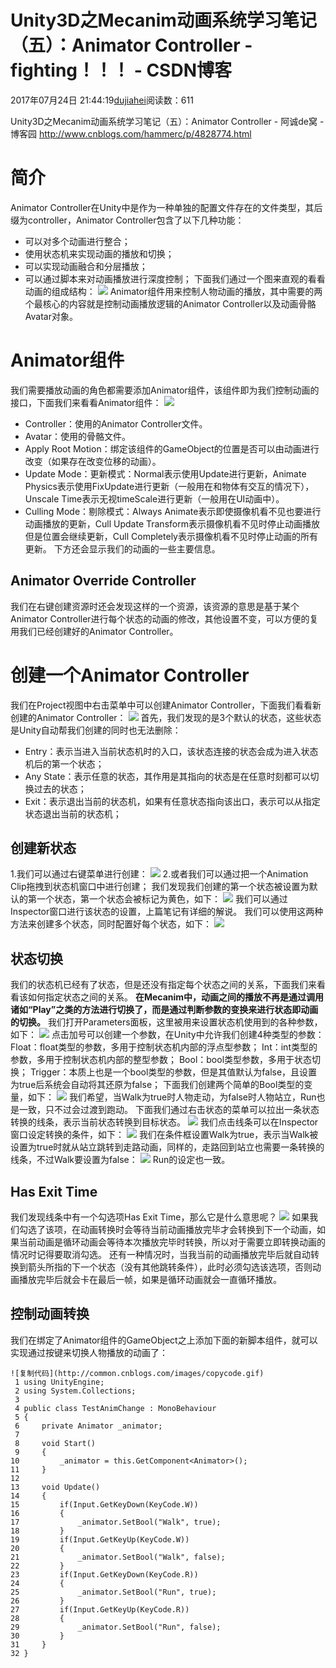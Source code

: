 # Unity3D之Mecanim动画系统学习笔记（五）：Animator Controller - fighting！！！ - CSDN博客
2017年07月24日 21:44:19[dujiahei](https://me.csdn.net/dujiahei)阅读数：611
                
Unity3D之Mecanim动画系统学习笔记（五）：Animator Controller - 阿诚de窝 - 博客园
http://www.cnblogs.com/hammerc/p/4828774.html
# 简介
Animator Controller在Unity中是作为一种单独的配置文件存在的文件类型，其后缀为controller，Animator Controller包含了以下几种功能：
- 可以对多个动画进行整合；
- 使用状态机来实现动画的播放和切换；
- 可以实现动画融合和分层播放；
- 可以通过脚本来对动画播放进行深度控制；
下面我们通过一个图来直观的看看动画的组成结构：
![](http://images2015.cnblogs.com/blog/223374/201509/223374-20150922141756928-510797327.jpg)
Animator组件用来控制人物动画的播放，其中需要的两个最核心的内容就是控制动画播放逻辑的Animator Controller以及动画骨骼Avatar对象。
# Animator组件
我们需要播放动画的角色都需要添加Animator组件，该组件即为我们控制动画的接口，下面我们来看看Animator组件：
![](http://images2015.cnblogs.com/blog/223374/201509/223374-20150922144710147-2018778661.jpg)
- Controller：使用的Animator Controller文件。
- Avatar：使用的骨骼文件。
- Apply Root Motion：绑定该组件的GameObject的位置是否可以由动画进行改变（如果存在改变位移的动画）。
- Update Mode：更新模式：Normal表示使用Update进行更新，Animate Physics表示使用FixUpdate进行更新（一般用在和物体有交互的情况下），Unscale Time表示无视timeScale进行更新（一般用在UI动画中）。
- Culling Mode：剔除模式：Always Animate表示即使摄像机看不见也要进行动画播放的更新，Cull Update Transform表示摄像机看不见时停止动画播放但是位置会继续更新，Cull Completely表示摄像机看不见时停止动画的所有更新。
下方还会显示我们的动画的一些主要信息。
## Animator Override Controller
我们在右键创建资源时还会发现这样的一个资源，该资源的意思是基于某个Animator Controller进行每个状态的动画的修改，其他设置不变，可以方便的复用我们已经创建好的Animator Controller。
# 创建一个Animator Controller
我们在Project视图中右击菜单中可以创建Animator Controller，下面我们看看新创建的Animator Controller：
![](http://images2015.cnblogs.com/blog/223374/201509/223374-20150922152236381-1792947235.jpg)
首先，我们发现的是3个默认的状态，这些状态是Unity自动帮我们创建的同时也无法删除：
- Entry：表示当进入当前状态机时的入口，该状态连接的状态会成为进入状态机后的第一个状态；
- Any State：表示任意的状态，其作用是其指向的状态是在任意时刻都可以切换过去的状态；
- Exit：表示退出当前的状态机，如果有任意状态指向该出口，表示可以从指定状态退出当前的状态机；
## 创建新状态
1.我们可以通过右键菜单进行创建：
![](http://images2015.cnblogs.com/blog/223374/201509/223374-20150922153118756-1782925165.jpg)
2.或者我们可以通过把一个Animation Clip拖拽到状态机窗口中进行创建；
我们发现我们创建的第一个状态被设置为默认的第一个状态，第一个状态会被标记为黄色，如下：
![](http://images2015.cnblogs.com/blog/223374/201509/223374-20150922153424944-897321920.jpg)
我们可以通过Inspector窗口进行该状态的设置，上篇笔记有详细的解说。
我们可以使用这两种方法来创建多个状态，同时配置好每个状态，如下：
![](http://images2015.cnblogs.com/blog/223374/201509/223374-20150922154844522-618763279.jpg)
## 状态切换
我们的状态机已经有了状态，但是还没有指定每个状态之间的关系，下面我们来看看该如何指定状态之间的关系。
**在Mecanim中，动画之间的播放不再是通过调用诸如“Play”之类的方法进行切换了，而是通过判断参数的变换来进行状态即动画的切换。**
我们打开Parameters面板，这里被用来设置状态机使用到的各种参数，如下：
![](http://images2015.cnblogs.com/blog/223374/201509/223374-20150922160421115-411306153.jpg)
点击加号可以创建一个参数，在Unity中允许我们创建4种类型的参数：
Float：float类型的参数，多用于控制状态机内部的浮点型参数；
Int：int类型的参数，多用于控制状态机内部的整型参数；
Bool：bool类型参数，多用于状态切换；
Trigger：本质上也是一个bool类型的参数，但是其值默认为false，且设置为true后系统会自动将其还原为false；
下面我们创建两个简单的Bool类型的变量，如下：
![](http://images2015.cnblogs.com/blog/223374/201509/223374-20150922161920334-226562848.jpg)
我们希望，当Walk为true时人物走动，为false时人物站立，Run也是一致，只不过会过渡到跑动。
下面我们通过右击状态的菜单可以拉出一条状态转换的线条，表示当前状态转换到目标状态。
![](http://images2015.cnblogs.com/blog/223374/201509/223374-20150922162203256-260789742.jpg)
我们点击线条可以在Inspector窗口设定转换的条件，如下：
![](http://images2015.cnblogs.com/blog/223374/201509/223374-20150922162355069-846623976.jpg)
我们在条件框设置Walk为true，表示当Walk被设置为true时就从站立跳转到走路动画，同样的，走路回到站立也需要一条转换的线条，不过Walk要设置为false：
![](http://images2015.cnblogs.com/blog/223374/201509/223374-20150922162638647-995691916.jpg)
Run的设定也一致。
## Has Exit Time
我们发现线条中有一个勾选项Has Exit Time，那么它是什么意思呢？
![](http://images2015.cnblogs.com/blog/223374/201509/223374-20150923180306397-1215298187.jpg)
如果我们勾选了该项，在动画转换时会等待当前动画播放完毕才会转换到下一个动画，如果当前动画是循环动画会等待本次播放完毕时转换，所以对于需要立即转换动画的情况时记得要取消勾选。
还有一种情况时，当我当前的动画播放完毕后就自动转换到箭头所指的下一个状态（没有其他跳转条件），此时必须勾选该选项，否则动画播放完毕后就会卡在最后一帧，如果是循环动画就会一直循环播放。
## 控制动画转换
我们在绑定了Animator组件的GameObject之上添加下面的新脚本组件，就可以实现通过按键来切换人物播放的动画了：
```
![复制代码](http://common.cnblogs.com/images/copycode.gif)
 1 using UnityEngine;
 2 using System.Collections;
 3 
 4 public class TestAnimChange : MonoBehaviour
 5 {
 6     private Animator _animator;
 7 
 8     void Start()
 9     {
10         _animator = this.GetComponent<Animator>();
11     }
12     
13     void Update()
14     {
15         if(Input.GetKeyDown(KeyCode.W))
16         {
17             _animator.SetBool("Walk", true);
18         }
19         if(Input.GetKeyUp(KeyCode.W))
20         {
21             _animator.SetBool("Walk", false);
22         }
23         if(Input.GetKeyDown(KeyCode.R))
24         {
25             _animator.SetBool("Run", true);
26         }
27         if(Input.GetKeyUp(KeyCode.R))
28         {
29             _animator.SetBool("Run", false);
30         }
31     }
32 }
```
